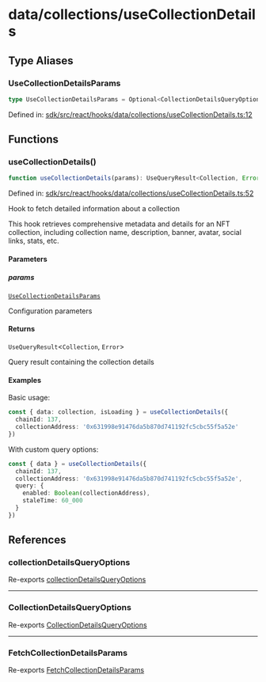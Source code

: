 # data/collections/useCollectionDetails

## Type Aliases

### UseCollectionDetailsParams

```ts
type UseCollectionDetailsParams = Optional<CollectionDetailsQueryOptions, "config">;
```

Defined in: [sdk/src/react/hooks/data/collections/useCollectionDetails.ts:12](https://github.com/0xsequence/marketplace-sdk/blob/6a4808051b4d56769c8daea217398414041a4d84/sdk/src/react/hooks/data/collections/useCollectionDetails.ts#L12)

## Functions

### useCollectionDetails()

```ts
function useCollectionDetails(params): UseQueryResult<Collection, Error>;
```

Defined in: [sdk/src/react/hooks/data/collections/useCollectionDetails.ts:52](https://github.com/0xsequence/marketplace-sdk/blob/6a4808051b4d56769c8daea217398414041a4d84/sdk/src/react/hooks/data/collections/useCollectionDetails.ts#L52)

Hook to fetch detailed information about a collection

This hook retrieves comprehensive metadata and details for an NFT collection,
including collection name, description, banner, avatar, social links, stats, etc.

#### Parameters

##### params

[`UseCollectionDetailsParams`](#usecollectiondetailsparams)

Configuration parameters

#### Returns

`UseQueryResult`\<`Collection`, `Error`\>

Query result containing the collection details

#### Examples

Basic usage:
```typescript
const { data: collection, isLoading } = useCollectionDetails({
  chainId: 137,
  collectionAddress: '0x631998e91476da5b870d741192fc5cbc55f5a52e'
})
```

With custom query options:
```typescript
const { data } = useCollectionDetails({
  chainId: 137,
  collectionAddress: '0x631998e91476da5b870d741192fc5cbc55f5a52e',
  query: {
    enabled: Boolean(collectionAddress),
    staleTime: 60_000
  }
})
```

## References

### collectionDetailsQueryOptions

Re-exports [collectionDetailsQueryOptions](../collections.md#collectiondetailsqueryoptions-1)

***

### CollectionDetailsQueryOptions

Re-exports [CollectionDetailsQueryOptions](../collections.md#collectiondetailsqueryoptions)

***

### FetchCollectionDetailsParams

Re-exports [FetchCollectionDetailsParams](../collections.md#fetchcollectiondetailsparams)
